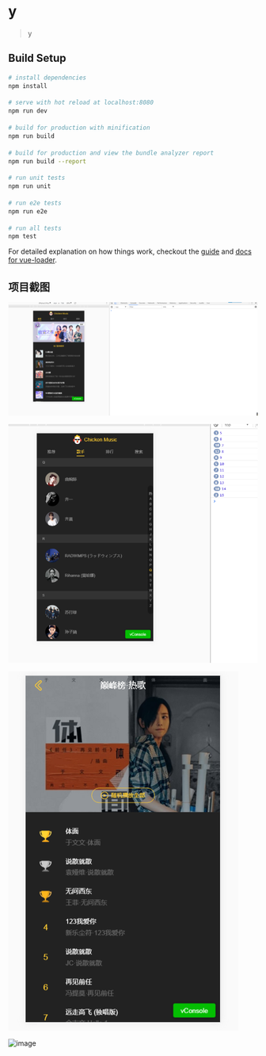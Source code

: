 # y

> y

## Build Setup

``` bash
# install dependencies
npm install

# serve with hot reload at localhost:8080
npm run dev

# build for production with minification
npm run build

# build for production and view the bundle analyzer report
npm run build --report

# run unit tests
npm run unit

# run e2e tests
npm run e2e

# run all tests
npm test
```

For detailed explanation on how things work, checkout the [guide](http://vuejs-templates.github.io/webpack/) and [docs for vue-loader](http://vuejs.github.io/vue-loader).

## 项目截图
![image](https://github.com/wkztselina/MusicApp/raw/master/MusicApp/static/1516432938(1).jpg)

![image](https://github.com/wkztselina/MusicApp/raw/master/MusicApp/static/1516432964(1).jpg)

![image](https://github.com/wkztselina/MusicApp/raw/master/MusicApp/static/1516432987(1).jpg)



![image](https://github.com/wkztselina/MusicApp/tree/master/MusicApp/static/1516433078(1).jpg)
